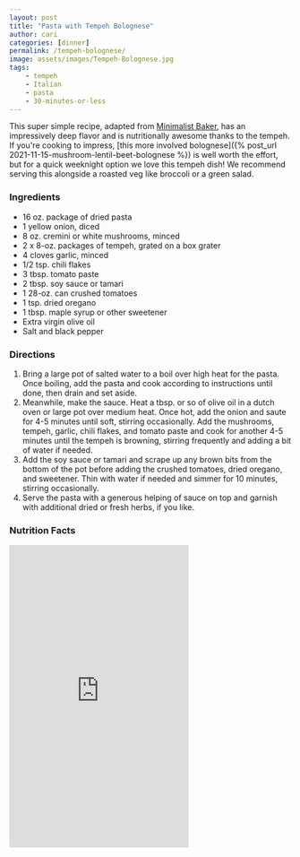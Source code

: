 ```yaml
---
layout: post
title: "Pasta with Tempeh Bolognese"
author: cari
categories: [dinner]
permalink: /tempeh-bolognese/
image: assets/images/Tempeh-Bolognese.jpg
tags:
    - tempeh
    - Italian
    - pasta
    - 30-minutes-or-less
---
```


This super simple recipe, adapted from [Minimalist Baker](https://minimalistbaker.com/1-pan-tempeh-bolognese/#wprm-recipe-container-40804), has an impressively deep flavor and is nutritionally awesome thanks to the tempeh. If you're cooking to impress, [this more involved bolognese]({% post_url 2021-11-15-mushroom-lentil-beet-bolognese %}) is well worth the effort, but for a quick weeknight option we love this tempeh dish! We recommend serving this alongside a roasted veg like broccoli or a green salad.

<h3> Ingredients </h3>

- 16 oz. package of dried pasta
- 1 yellow onion, diced
- 8 oz. cremini or white mushrooms, minced
- 2 x 8-oz. packages of tempeh, grated on a box grater
- 4 cloves garlic, minced
- 1/2 tsp. chili flakes
- 3 tbsp. tomato paste
- 2 tbsp. soy sauce or tamari
- 1 28-oz. can crushed tomatoes
- 1 tsp. dried oregano
- 1 tbsp. maple syrup or other sweetener
- Extra virgin olive oil
- Salt and black pepper

<h3> Directions </h3>

1. Bring a large pot of salted water to a boil over high heat for the pasta. Once boiling, add the pasta and cook according to instructions until done, then drain and set aside.
2. Meanwhile, make the sauce. Heat a tbsp. or so of olive oil in a dutch oven or large pot over medium heat. Once hot, add the onion and saute for 4-5 minutes until soft, stirring occasionally. Add the mushrooms, tempeh, garlic, chili flakes, and tomato paste and cook for another 4-5 minutes until the tempeh is browning, stirring frequently and adding a bit of water if needed.
3. Add the soy sauce or tamari and scrape up any brown bits from the bottom of the pot before adding the crushed tomatoes, dried oregano, and sweetener. Thin with water if needed and simmer for 10 minutes, stirring occasionally.
4. Serve the pasta with a generous helping of sauce on top and garnish with additional dried or fresh herbs, if you like.

<h3> Nutrition Facts </h3>

<iframe title="CRONOMETER.com" width="320" height="540" src="https://cronometer.com/facts.html?food=30396645&measure=83075013&labelType=AMERICAN_2016" frameborder="0"></iframe>
